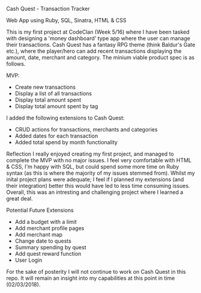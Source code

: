 Cash Quest - Transaction Tracker

Web App using Ruby, SQL, Sinatra, HTML & CSS

This is my first project at CodeClan (Week 5/16) where I have been tasked with designing a 'money dashboard' type app where the user can manage their transactions. Cash Quest has a fantasy RPG theme (think Baldur's Gate etc.), where the player/hero can add recent transactions displaying the amount, date, merchant and category. The minium viable product spec is as follows.


MVP:
- Create new transactions
- Display a list of all transactions
- Display total amount spent
- Display total amount spent by tag


I added the following extensions to Cash Quest:
- CRUD actions for transactions, merchants and categories
- Added dates for each transaction
- Added total spend by month functionality


Reflection
I really enjoyed creating my first project, and managed to complete the MVP with no major issues. I feel very comfortable with HTML & CSS, I'm happy with SQL, but could spend some more time on Ruby syntax (as this is where the majority of my issues stemmed from). Whilst my inital project plans were adequate; I feel if I planned my extensions (and their integration) better this would have led to less time consuming issues. Overall, this was an intresting and challenging project where I learned a great deal.


Potential Future Extensions
- Add a budget with a limit 
- Add merchant profile pages
- Add merchant map
- Change date to quests
- Summary spending by quest
- Add quest reward function
- User Login


For the sake of posterity I will not continue to work on Cash Quest in this repo. It will remain an insight into my capabilities at this point in time (02/03/2018).
